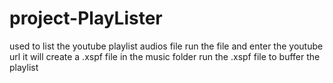 # project-PlayLister
used to list the youtube playlist audios file 
run the file and enter the youtube url
it will create a .xspf file in the music folder
run the .xspf file to buffer the playlist
